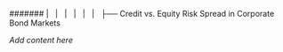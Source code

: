 ####### |   |   |   |   |   |   ├── Credit vs. Equity Risk Spread in Corporate Bond Markets

*Add content here*